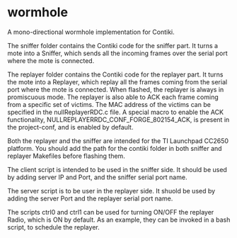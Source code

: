# wormhole
A mono-directional wormhole implementation for Contiki.

The sniffer folder contains the Contiki code for the sniffer part. It turns a mote into a Sniffer, which sends all the incoming frames over the serial port where the mote is connected. 

The replayer folder contains the Contiki code for the replayer part. It turns the mote into a Replayer, which replay all the frames coming from the serial port where the mote is connected. When flashed, the replayer is always in promiscuous mode. The replayer is also able to ACK each frame coming from a specific set of victims. The MAC address of the victims can be specified in the nullReplayerRDC.c file. A special macro to enable the ACK functionality, NULLREPLAYERRDC_CONF_FORGE_802154_ACK, is present in the project-conf, and is enabled by default.

Both the replayer and the sniffer are intended for the TI Launchpad CC2650 platform. You should add the path for the contiki folder in both sniffer and replayer Makefiles before flashing them.

The client script is intended to be used in the sniffer side. It should be used by adding server IP and Port, and the sniffer serial port name.

The server script is to be user in the replayer side. It shuold be used by adding the server Port and the replayer serial port name.

The scripts ctrl0 and ctrl1 can be used for turning ON/OFF the replayer Radio, which is ON by default. As an example, they can be invoked in a bash script, to schedule the replayer.
